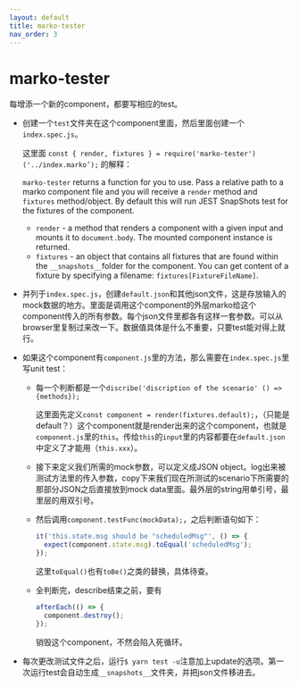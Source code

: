 ```yaml
---
layout: default
title: marko-tester
nav_order: 3
---
```




# marko-tester

每增添一个新的component，都要写相应的test。

- 创建一个`test`文件夹在这个component里面，然后里面创建一个`index.spec.js`。

  这里面 `const { render, fixtures } = require('marko-tester')('../index.marko’);` 的解释：

  `marko-tester` returns a function for you to use. Pass a relative path to a marko component file and you will receive a `render` method and `fixtures` method/object. By default this will run JEST SnapShots test for the fixtures of the component.

  - `render` - a method that renders a component with a given input and mounts it to `document.body`. The mounted component instance is returned.
  - `fixtures` - an object that contains all fixtures that are found within the `__snapshots__`folder for the component. You can get content of a fixture by specifying a filename: `fixtures[FixtureFileName]`.

- 并列于`index.spec.js`，创建`default.json`和其他json文件，这是存放输入的mock数据的地方。里面是调用这个component的外层marko给这个component传入的所有参数。每个json文件里都各有这样一套参数。可以从browser里复制过来改一下。数据值具体是什么不重要，只要test能对得上就行。

- 如果这个component有`component.js`里的方法，那么需要在`index.spec.js`里写unit test：

  - 每一个判断都是一个`discribe('discription of the scenario' () => {methods});`

    这里面先定义`const component = render(fixtures.default);`，（只能是default？）这个component就是render出来的这个component，也就是`component.js`里的`this`。传给`this`的`input`里的内容都要在`default.json`中定义了才能用（`this.xxx`）。

  - 接下来定义我们所需的mock参数，可以定义成JSON object。log出来被测试方法里的传入参数，copy下来我们现在所测试的scenario下所需要的那部分JSON之后直接放到mock data里面。最外层的string用单引号，最里层的用双引号。

  - 然后调用`component.testFunc(mockData);`，之后判断语句如下：

    ```javascript
    it('this.state.msg should be "scheduledMsg"', () => {
      expect(component.state.msg).toEqual('scheduledMsg');
    });
    ```

    这里`toEqual()`也有`toBe()`之类的替换，具体待查。

  - 全判断完，describe结束之前，要有

    ```javascript
    afterEach(() => {
      component.destroy();
    });
    ```

    销毁这个component，不然会陷入死循环。

- 每次更改测试文件之后，运行`$ yarn test -u`注意加上update的选项。第一次运行test会自动生成`__snapshots__`文件夹，并把json文件移进去。

  

  